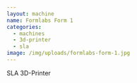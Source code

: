```yaml
---
layout: machine
name: Formlabs Form 1
categories:
  - machines
  - 3d-printer
  - sla
image: /img/uploads/formlabs-form-1.jpg
---
```


SLA 3D-Printer
